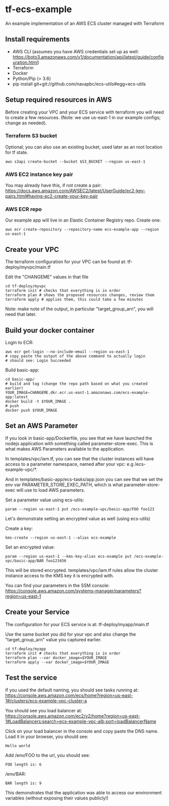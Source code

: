 # tf-ecs-example
An example implementation of an AWS ECS cluster managed with Terraform

## Install requirements

- AWS CLI (assumes you have AWS credentials set up as well: https://boto3.amazonaws.com/v1/documentation/api/latest/guide/configuration.html)
- Terraform
- Docker
- Python/Pip (> 3.6)
- pip install git+git://github.com/navapbc/ecs-utils#egg=ecs-utils

## Setup required resources in AWS

Before creating your VPC and your ECS service with terraform you will need to create a few resources. (Note: we use us-east-1 in our example configs; change as needed).

### Terraform S3 bucket

Optional; you can also use an existing bucket, used later as an root location for tf state.
```
aws s3api create-bucket --bucket $S3_BUCKET --region us-east-1
```

### AWS EC2 instance key pair

You may already have this, if not create a pair: https://docs.aws.amazon.com/AWSEC2/latest/UserGuide/ec2-key-pairs.html#having-ec2-create-your-key-pair

### AWS ECR repo

Our example app will live in an Elastic Container Registry repo.  Create one:
```
aws ecr create-repository --repository-name ecs-example-app --region us-east-1
```

## Create your VPC

The terraform configuration for your VPC can be found at: tf-deploy/myvpc/main.tf

Edit the "CHANGEME" values in that file

```
cd tf-deploy/myvpc
terraform init # checks that everything is in order
terraform plan # shows the proposed resources changes, review them
terraform apply # applies them, this could take a few minutes
```

Note: make note of the output, in particular "target_group_arn", you will need that later.

## Build your docker container

Login to ECR:
```
aws ecr get-login --no-include-email --region us-east-1
# copy paste the output of the above command to actually login
# should see: Login Succeeded
```

Build basic-app:
```
cd basic-app/
# build and tag (change the repo path based on what you created earlier)
YOUR_IMAGE=CHANGEME.dkr.ecr.us-east-1.amazonaws.com/ecs-example-app:latest
docker build -t $YOUR_IMAGE .
# push
docker push $YOUR_IMAGE
```

## Set an AWS Parameter

If you look in basic-app/Dockerfile, you see that we have launched the nodejs application with something called parameter-store-exec. This is what makes AWS Parameters available to the application.

In templates/vpc/iam.tf, you can see that the cluster instances will have access to a parameter namespace, named after your vpc: e.g /ecs-example-vpc/*.

And in templates/basic-app/ecs-tasks/app.json you can see that we set the env var PARAMETER_STORE_EXEC_PATH, which is what parameter-store-exec will use to load AWS parameters.

Set a parameter value using ecs-utils:
```
param --region us-east-1 put /ecs-example-vpc/basic-app/FOO foo123
```

Let's demonstrate setting an encrypted value as well (using ecs-utils)

Create a key:
```
kms-create --region us-east-1 --alias ecs-example
```

Set an encrypted value:
```
param --region us-east-1 --kms-key-alias ecs-example put /ecs-example-vpc/basic-app/BAR foo123456
```

This will be stored encrypted. templates/vpc/iam.tf rules allow the cluster instance access to the KMS key it is encrypted with.

You can find your parameters in the SSM console:
https://console.aws.amazon.com/systems-manager/parameters?region=us-east-1

## Create your Service
The configuration for your ECS service is at: tf-deploy/myapp/main.tf

Use the same bucket you did for your vpc and also change the "target_group_arn" value you captured earlier.


```
cd tf-deploy/myapp
terraform init # checks that everything is in order
terraform plan --var docker_image=$YOUR_IMAGE
terraform apply --var docker_image=$YOUR_IMAGE
```

## Test the service

If you used the default naming, you should see tasks running at:
https://console.aws.amazon.com/ecs/home?region=us-east-1#/clusters/ecs-example-vpc-cluster-a

You should see you load balancer at:
https://console.aws.amazon.com/ec2/v2/home?region=us-east-1#LoadBalancers:search=ecs-example-vpc-alb;sort=loadBalancerName

Click on your load balancer in the console and copy paste the DNS name. Load it in your browser, you should see:
```
Hello world
```

Add /env/FOO to the url, you should see:
```
FOO length is: 6
```

/env/BAR:
```
BAR length is: 9
```

This demonstrates that the application was able to access our environment variables (without exposing their values publicly!)
